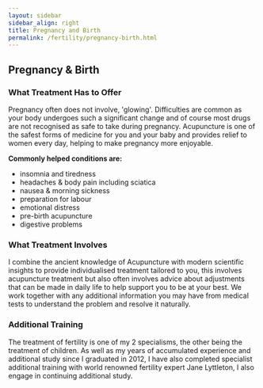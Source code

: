 ```yaml
---
layout: sidebar
sidebar_align: right
title: Pregnancy and Birth
permalink: /fertility/pregnancy-birth.html
---
```


## Pregnancy & Birth

### What Treatment Has to Offer
  Pregnancy often does not involve, 'glowing'. Difficulties are common as your body undergoes such a significant change and of course most drugs are not recognised as safe to take during pregnancy. Acupuncture is one of the safest forms of medicine for you and your baby and provides relief to women every day, helping to make pregnancy more enjoyable.

**Commonly helped conditions are:**
* insomnia and tiredness
* headaches & body pain including sciatica
* nausea & morning sickness
* preparation for labour
* emotional distress
* pre-birth acupuncture
* digestive problems

### What Treatment Involves

  I combine the ancient knowledge of Acupuncture with modern scientific insights to provide individualised treatment tailored to you, this involves acupuncture treatment but also often involves advice about adjustments that can be made in daily life to help support you to be at your best. We work together with any additional information you may have from medical tests to understand the problem and resolve it naturally.

### Additional Training
  The treatment of fertility is one of my 2 specialisms, the other being the treatment of children.
As well as my years of accumulated experience and additional study since I graduated in 2012, I have also completed specialist additional training with world renowned fertility expert Jane Lyttleton, I also engage in continuing additional study.

